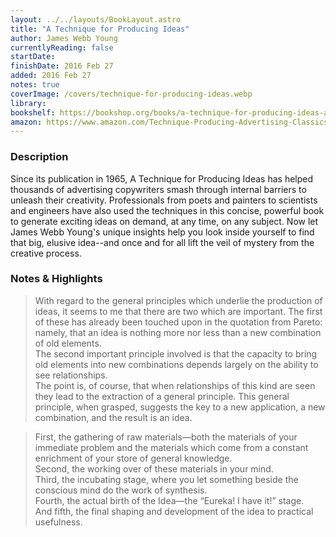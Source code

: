 ```yaml
---
layout: ../../layouts/BookLayout.astro
title: "A Technique for Producing Ideas"
author: James Webb Young
currentlyReading: false
startDate:
finishDate: 2016 Feb 27
added: 2016 Feb 27
notes: true
coverImage: /covers/technique-for-producing-ideas.webp
library:
bookshelf: https://bookshop.org/books/a-technique-for-producing-ideas-a-technique-for-getting-ideas/9789389701012
amazon: https://www.amazon.com/Technique-Producing-Advertising-Classics-Library/dp/0071410945
---
```


### Description
Since its publication in 1965, A Technique for Producing Ideas has helped thousands of advertising copywriters smash through internal barriers to unleash their creativity. Professionals from poets and painters to scientists and engineers have also used the techniques in this concise, powerful book to generate exciting ideas on demand, at any time, on any subject. Now let James Webb Young's unique insights help you look inside yourself to find that big, elusive idea--and once and for all lift the veil of mystery from the creative process.

### Notes & Highlights
> With regard to the general principles which underlie the production of ideas, it seems to me that there are two which are important. The first of these has already been touched upon in the quotation from Pareto: namely, that an idea is nothing more nor less than a new combination of old elements.  
> The second important principle involved is that the capacity to bring old elements into new combinations depends largely on the ability to see relationships.  
> The point is, of course, that when relationships of this kind are seen they lead to the extraction of a general principle. This general principle, when grasped, suggests the key to a new application, a new combination, and the result is an idea.

> First, the gathering of raw materials—both the materials of your immediate problem and the materials which come from a constant enrichment of your store of general knowledge.  
> Second, the working over of these materials in your mind.  
> Third, the incubating stage, where you let something beside the conscious mind do the work of synthesis.  
> Fourth, the actual birth of the Idea—the “Eureka! I have it!” stage.  
> And fifth, the final shaping and development of the idea to practical usefulness.  
